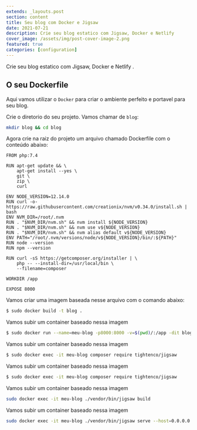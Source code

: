```yaml
---
extends: _layouts.post
section: content
title: Seu blog com Docker e Jigsaw
date: 2021-07-21
description: Crie seu blog estatico com Jigsaw, Docker e Netlify 
cover_image: /assets/img/post-cover-image-2.png
featured: true
categories: [configuration]
---
```


Crie seu blog estatico com Jigsaw, Docker e Netlify .<!-- more -->

## O seu Dockerfile

Aqui vamos utilizar o `Docker` para criar o ambiente perfeito e portavel para seu blog. 

Crie o diretorio do seu projeto. Vamos chamar de `blog`:

```bash
mkdir blog && cd blog
```

Agora crie na raiz do projeto um arquivo chamado Dockerfile com o conteúdo abaixo:

```text
FROM php:7.4

RUN apt-get update && \
    apt-get install --yes \
    git \ 
    zip \ 
    curl

ENV NODE_VERSION=12.14.0
RUN curl -o- https://raw.githubusercontent.com/creationix/nvm/v0.34.0/install.sh | bash
ENV NVM_DIR=/root/.nvm
RUN . "$NVM_DIR/nvm.sh" && nvm install ${NODE_VERSION}
RUN . "$NVM_DIR/nvm.sh" && nvm use v${NODE_VERSION}
RUN . "$NVM_DIR/nvm.sh" && nvm alias default v${NODE_VERSION}
ENV PATH="/root/.nvm/versions/node/v${NODE_VERSION}/bin/:${PATH}"
RUN node --version
RUN npm --version

RUN curl -sS https://getcomposer.org/installer | \ 
    php -- --install-dir=/usr/local/bin \ 
    --filename=composer

WORKDIR /app

EXPOSE 8000
```


Vamos criar uma imagem baseada nesse arquivo com o comando abaixo:

```bash
$ sudo docker build -t blog .
```

Vamos subir um container baseado nessa imagem

```bash
$ sudo docker run --name=meu-blog -p8000:8000 -v=$(pwd)/:/app -dit blog
```

Vamos subir um container baseado nessa imagem

```bash
$ sudo docker exec -it meu-blog composer require tightenco/jigsaw
```

Vamos subir um container baseado nessa imagem

```bash
$ sudo docker exec -it meu-blog composer require tightenco/jigsaw
```
Vamos subir um container baseado nessa imagem

```bash
sudo docker exec -it meu-blog ./vendor/bin/jigsaw build
```

Vamos subir um container baseado nessa imagem

```bash
sudo docker exec -it meu-blog ./vendor/bin/jigsaw serve --host=0.0.0.0
```